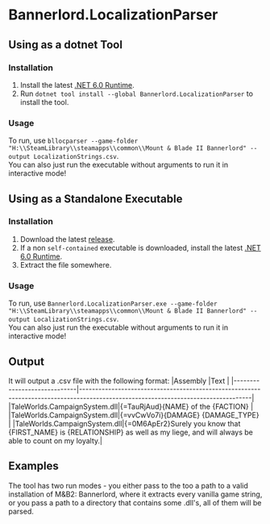 # Bannerlord.LocalizationParser

## Using as a dotnet Tool
### Installation
1. Install the latest [.NET 6.0 Runtime](https://dotnet.microsoft.com/download/dotnet/6.0/runtime).
2. Run `dotnet tool install --global Bannerlord.LocalizationParser` to install the tool.

### Usage
To run, use `bllocparser --game-folder "H:\\SteamLibrary\\steamapps\\common\\Mount & Blade II Bannerlord" --output LocalizationStrings.csv`.  
You can also just run the executable without arguments to run it in interactive mode!

## Using as a Standalone Executable
### Installation
1. Download the latest [release](https://github.com/BUTR/Bannerlord.LocalizationParser/releases/latest).
2. If a non `self-contained` executable is downloaded, install the latest [.NET 6.0 Runtime](https://dotnet.microsoft.com/download/dotnet/6.0/runtime).
3. Extract the file somewhere.

### Usage
To run, use `Bannerlord.LocalizationParser.exe --game-folder "H:\\SteamLibrary\\steamapps\\common\\Mount & Blade II Bannerlord" --output LocalizationStrings.csv`.  
You can also just run the executable without arguments to run it in interactive mode!

## Output
It will output a .csv file with the following format:
|Assembly                     |Text                                                                                                                               |
|-----------------------------|-----------------------------------------------------------------------------------------------------------------------------------|
|TaleWorlds.CampaignSystem.dll|{=TauRjAud}{NAME} of the {FACTION}                                                                                                 |
|TaleWorlds.CampaignSystem.dll|{=vvCwVo7i}{DAMAGE} {DAMAGE_TYPE}                                                                                                  |
|TaleWorlds.CampaignSystem.dll|{=0M6ApEr2}Surely you know that {FIRST_NAME} is {RELATIONSHIP} as well as my liege, and will always be able to count on my loyalty.|

## Examples
The tool has two run modes - you either pass to the too a path to a valid installation of M&B2: Bannerlord, where it extracts every vanilla game string, or you pass a path to a directory that contains some .dll's, all of them will be parsed.
